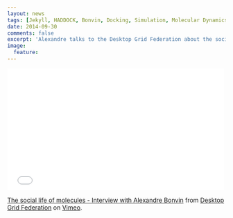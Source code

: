 ```yaml
---
layout: news
tags: [Jekyll, HADDOCK, Bonvin, Docking, Simulation, Molecular Dynamics, Structural Biology, Computational Biology, Modelling, Protein Structure]
date: 2014-09-30
comments: false
excerpt: 'Alexandre talks to the Desktop Grid Federation about the social life of molecules.'
image:
  feature:
---
```


<iframe src="//player.vimeo.com/video/87855769" width="500" height="281" frameborder="0" webkitallowfullscreen mozallowfullscreen allowfullscreen></iframe> <p><a href="http://vimeo.com/87855769">The social life of molecules - Interview with Alexandre Bonvin</a> from <a href="http://vimeo.com/idgf">Desktop Grid Federation</a> on <a href="https://vimeo.com">Vimeo</a>.</p>

